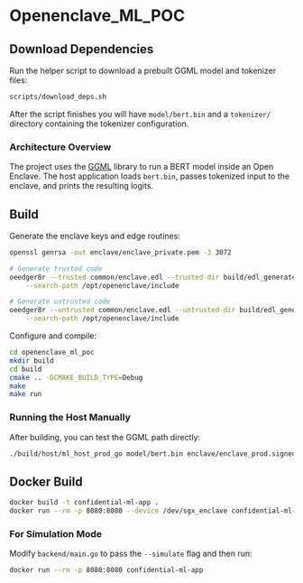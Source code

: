# Openenclave_ML_POC

## Download Dependencies

Run the helper script to download a prebuilt GGML model and tokenizer files:

```bash
scripts/download_deps.sh
```

After the script finishes you will have `model/bert.bin` and a
`tokenizer/` directory containing the tokenizer configuration.

### Architecture Overview

The project uses the [GGML](https://github.com/ggml-org/ggml) library to run a
BERT model inside an Open Enclave. The host application loads `bert.bin`, passes
tokenized input to the enclave, and prints the resulting logits.

## Build

Generate the enclave keys and edge routines:

```bash
openssl genrsa -out enclave/enclave_private.pem -3 3072

# Generate trusted code
oeedger8r --trusted common/enclave.edl --trusted-dir build/edl_generated \
    --search-path /opt/openenclave/include

# Generate untrusted code
oeedger8r --untrusted common/enclave.edl --untrusted-dir build/edl_generated \
    --search-path /opt/openenclave/include
```

Configure and compile:

```bash
cd openenclave_ml_poc
mkdir build
cd build
cmake .. -DCMAKE_BUILD_TYPE=Debug
make
make run
```

### Running the Host Manually

After building, you can test the GGML path directly:

```bash
./build/host/ml_host_prod_go model/bert.bin enclave/enclave_prod.signed.so --use-stdin
```

## Docker Build

```bash
docker build -t confidential-ml-app .
docker run --rm -p 8080:8080 --device /dev/sgx_enclave confidential-ml-app
```

### For Simulation Mode

Modify `backend/main.go` to pass the `--simulate` flag and then run:

```bash
docker run --rm -p 8080:8080 confidential-ml-app
```
